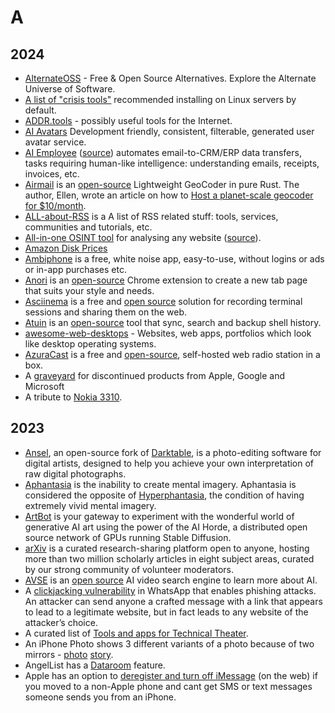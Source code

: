 # A

## 2024

- [AlternateOSS](https://alternateoss.com) - Free & Open Source Alternatives. Explore the Alternate Universe of Software.
- [A list of "crisis tools"](https://www.brendangregg.com/blog/2024-03-24/linux-crisis-tools.html) recommended installing on Linux servers by default.
- [ADDR.tools](https://addr.tools) - possibly useful tools for the Internet.
- [AI Avatars](https://avatars.tzador.com) Development friendly, consistent, filterable, generated user avatar service.
- [AI Employee](https://aiemploye.com) ([source](https://github.com/vignshwarar/AI-Employe)) automates email-to-CRM/ERP data transfers, tasks requiring human-like intelligence: understanding emails, receipts, invoices, etc.
- [Airmail](https://airmail.rs) is an [open-source](https://github.com/ellenhp/airmail) Lightweight GeoCoder in pure Rust. The author, Ellen, wrote an article on how to [Host a planet-scale geocoder for $10/month](https://blog.ellenhp.me/host-a-planet-scale-geocoder-for-10-month).
- [ALL-about-RSS](https://github.com/AboutRSS/ALL-about-RSS) is a A list of RSS related stuff: tools, services, communities and tutorials, etc.
- [All-in-one OSINT tool](https://web-check.as93.net/) for analysing any website ([source](https://github.com/Lissy93/web-check)).
- [Amazon Disk Prices](https://diskprices.com)
- [Ambiphone](https://ambiph.one/) is a free, white noise app, easy-to-use, without logins or ads or in-app purchases etc.
- [Anori](https://anori.app) is an [open-source](https://github.com/OlegWock/anori) Chrome extension to create a new tab page that suits your style and needs.
- [Asciinema](https://asciinema.org) is a free and [open source](https://github.com/asciinema/asciinema) solution for recording terminal sessions and sharing them on the web.
- [Atuin](https://atuin.sh) is an [open-source](https://github.com/atuinsh/atuin) tool that sync, search and backup shell history.
- [awesome-web-desktops](https://github.com/syxanash/awesome-web-desktops) - Websites, web apps, portfolios which look like desktop operating systems.
- [AzuraCast](https://www.azuracast.com) is a free and [open-source](https://github.com/AzuraCast/AzuraCast), self-hosted web radio station in a box.
- A [graveyard](https://killedby.tech) for discontinued products from Apple, Google and Microsoft
- A tribute to [Nokia 3310](https://legendary3310.tilda.ws).

## 2023

- [Ansel](https://ansel.photos/), an open-source fork of [Darktable](https://www.darktable.org),  is a photo-editing software for digital artists, designed to help you achieve your own interpretation of raw digital photographs.
- [Aphantasia](https://en.wikipedia.org/wiki/Aphantasia) is the inability to create mental imagery. Aphantasia is considered the opposite of [Hyperphantasia](https://en.wikipedia.org/wiki/Hyperphantasia), the condition of having extremely vivid mental imagery.
- [ArtBot](https://tinybots.net/artbot) is your gateway to experiment with the wonderful world of generative AI art using the power of the AI Horde, a distributed open source network of GPUs running Stable Diffusion.
- [arXiv](https://arxiv.org) is a curated research-sharing platform open to anyone, hosting more than two million scholarly articles in eight subject areas, curated by our strong community of volunteer moderators.
- [AVSE](https://avse.vercel.app) is an [open source](https://github.com/yoeven/ai-video-search-engine) AI video search engine to learn more about AI.
- A [clickjacking vulnerability](https://00xbyte.github.io/posts/Don%27t-Believe-Your-Eyes-A-WhatsApp-Clickjacking-Vulnerability/) in WhatsApp that enables phishing attacks. An attacker can send anyone a crafted message with a link that appears to lead to a legitimate website, but in fact leads to any website of the attacker’s choice.
- A curated list of [Tools and apps for Technical Theater](https://www.captitles.com/apps-for-technical-theatre).
- An iPhone Photo shows 3 different variants of a photo because of two mirrors - [photo](https://www.instagram.com/p/CzPGNmJIebC/) [story](https://appleinsider.com/articles/23/11/30/a-bride-to-be-discovers-a-reality-bending-mistake-in-apples-computational-photography).
- AngelList has a [Dataroom](https://www.angellist.com/private-markets/data-room) feature.
- Apple has an option to [deregister and turn off iMessage](https://selfsolve.apple.com/deregister-imessage/) (on the web) if you moved to a non-Apple phone and cant get SMS or text messages someone sends you from an iPhone.